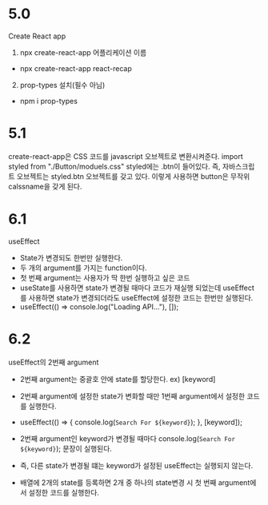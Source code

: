 # 5.0

Create React app

1. npx create-react-app 어플리케이션 이름

- npx create-react-app react-recap

2. prop-types 설치(필수 아님)

- npm i prop-types

# 5.1

create-react-app은 CSS 코드를 javascript 오브젝트로 변환시켜준다.
import styled from "./Button/moduels.css"
styled에는 .btn이 들어있다.
즉, 자바스크립트 오브젝트는 styled.btn 오브젝트를 갖고 있다.
이렇게 사용하면 button은 무작위 calssname을 갖게 된다.

# 6.1

useEffect

- State가 변경되도 한번만 실행한다.
- 두 개의 argument를 가지는 function이다.
- 첫 번째 argument는 사용자가 딱 한번 실행하고 싶은 코드
- useState를 사용하면 state가 변경될 때마다 코드가 재실행 되었는데 useEffect를 사용하면 state가 변경되더라도 useEffect에 설정한 코드는 한번만 실행된다.
- useEffect(() => console.log("Loading API..."), []);

# 6.2

useEffect의 2번째 argument

- 2번째 argument는 중괄호 안에 state를 할당한다. ex) [keyword]
- 2번째 argument에 설정한 state가 변화할 때만 1번째 argument에서 설정한 코드를 실행한다.
- useEffect(() => {
  console.log(`Search For ${keyword}`);
  }, [keyword]);
- 2번째 argument인 keyword가 변경될 때마다 console.log(`Search For ${keyword}`); 문장이 실행된다.
- 즉, 다른 state가 변경될 떄는 keyword가 설정된 useEffect는 실행되지 않는다.

- 배열에 2개의 state를 등록하면 2개 중 하나의 state변경 시 첫 번째 argument에서 설정한 코드를 실행한다.
